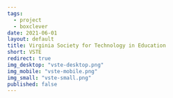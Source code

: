```yaml
---
tags:
  - project
  - boxclever
date: 2021-06-01
layout: default
title: Virginia Society for Technology in Education
short: VSTE
redirect: true
img_desktop: "vste-desktop.png"
img_mobile: "vste-mobile.png"
img_small: "vste-small.png"
published: false
---
```

